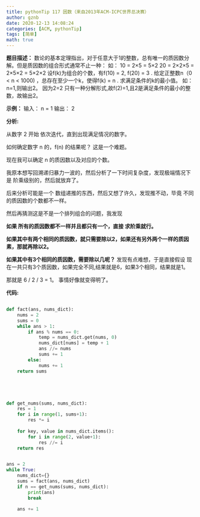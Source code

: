 ```yaml
---
title: pythonTip 117 因数（来自2013年ACM-ICPC世界总决赛）
author: gznb
date: 2020-12-13 14:08:24
categories: [ACM, pythonTip]
tags: [简单]
math: true
---
```


**题目描述：**
数论的基本定理指出，对于任意大于1的整数，总有唯一的质因数分解。但是质因数的组合形式通常不止一种：
如：
10 = 2×5 = 5×2
20 = 2×2×5 = 2×5×2 = 5×2×2
设f(k)为组合的个数，有f(10) = 2, f(20) = 3 .
给定正整数n（0 < n < 1000) ，总存在至少一个k，使得f(k) = n .
求满足条件的k的最小值。
如：n=1,则输出2。 因为2=2 只有一种分解形式,故f(2)=1,且2是满足条件的最小的整数，故输出2。

**示例：**
输入：
n = 1
输出：
2

**分析:**

从数字 2 开始 依次迭代，直到出现满足情况的数字。



如何确定数字 n 的，f(n) 的结果呢？ 这是一个难题。



现在我可以确定 n 的质因数以及对应的个数。



我原本想写回溯递归暴力一波的，然后分析了一下时间复杂度，发现极端情况下 是 阶乘级别的，然后就放弃了。

后来分析可能是一个  数组递推的东西，然后又想了许久，发现推不动，毕竟 不同的质因数的个数都不一样。

然后再猜测这是不是一个排列组合的问题，我发现

 **如果 所有的质因数都不一样并且都只有一个，直接 求阶乘就行。**

**如果其中有两个相同的质因数，就只需要除以2，如果还有另外两个一样的质因素，那就再除以2。**

**如果其中有3个相同的质因数，需要除以几呢？** 发现有点难想，于是直接假设 现在一共只有3个质因数，如果完全不同,结果就是6，如果3个相同，结果就是1。 

那就是 6 / 2 / 3 = 1。 事情好像就变得明了。





**代码:**
```python

def fact(ans, nums_dict):
    nums = 2
    sums = 0
    while ans > 1:
        if ans % nums == 0:
            temp = nums_dict.get(nums, 0)
            nums_dict[nums] = temp + 1
            ans //= nums
            sums += 1
        else:
            nums += 1
    return sums





def get_nums(sums, nums_dict):
    res = 1
    for i in range(1, sums+1):
        res *= i
    
    for key, value in nums_dict.items():
        for i in range(2, value+1):
            res //= i
    return res


ans = 2
while True:
    nums_dict={}
    sums = fact(ans, nums_dict)
    if n == get_nums(sums, nums_dict):
        print(ans)
        break
    
    ans += 1
```
